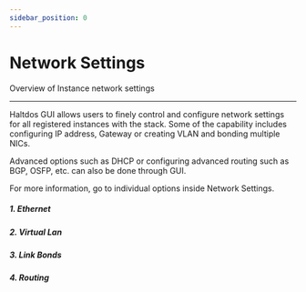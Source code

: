 ```yaml
---
sidebar_position: 0
---
```


# Network Settings

Overview of Instance network settings

---

Haltdos GUI allows users to finely control and configure network settings for all registered instances with the stack. Some of the capability includes configuring IP address, Gateway or creating VLAN and bonding multiple NICs.

Advanced options such as DHCP or configuring advanced routing such as BGP, OSFP, etc. can also be done through GUI.

For more information, go to individual options inside Network Settings.

##### 1. Ethernet

##### 2. Virtual Lan

##### 3. Link Bonds

##### 4. Routing 